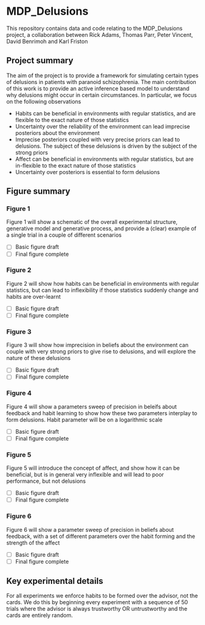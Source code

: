 # MDP_Delusions

This repository contains data and code relating to the MDP_Delusions project, a collaboration between Rick Adams, Thomas Parr, Peter Vincent, David Benrimoh and Karl Friston

## Project summary

The aim of the project is to provide a framework for simulating certain types of delusions in patients with paranoid schizophrenia.  The main contribution of this work is to provide an active inference based model to understand why delusions might occur in certain circumstances.  In particular, we focus on the following observations
- Habits can be beneficial in environments with regular statistics, and are flexible to the exact nature of those statistics
- Uncertainty over the reliability of the environment can lead imprecise posteriors about the environment
- Imprecise posteriors coupled with very precise priors can lead to delusions.  The subject of these delusions is driven by the subject of the strong priors
- Affect can be beneficial in environments with regular statistics, but are in-flexible to the exact nature of those statistics
- Uncertainty over posteriors is essential to form delusions

## Figure summary
### Figure 1
Figure 1 will show a schematic of the overall experimental structure, generative model and generative process, and provide a (clear) example of a single trial in a couple of different scenarios
- [ ] Basic figure draft
- [ ] Final figure complete

### Figure 2
Figure 2 will show how habits can be beneficial in environments with regular statistics, but can lead to inflexibility if those statistics suddenly change and habits are over-learnt
- [ ] Basic figure draft
- [ ] Final figure complete

### Figure 3
Figure 3 will show how imprecision in beliefs about the environment can couple with very strong priors to give rise to delusions, and will explore the nature of these delusions
- [ ] Basic figure draft
- [ ] Final figure complete

### Figure 4
Figure 4 will show a parameters sweep of precision in beleifs about feedback and habit learning to show how these two parameters interplay to form delusions.  Habit parameter will be on a logarithmic scale
- [ ] Basic figure draft
- [ ] Final figure complete

### Figure 5
Figure 5 will introduce the concept of affect, and show how it can be beneficial, but is in general very inflexible and will lead to poor performance, but not delusions
- [ ] Basic figure draft
- [ ] Final figure complete

### Figure 6
Figure 6 will show a parameter sweep of precision in beliefs about feedback, with a set of different parameters over the habit forming and the strength of the affect
- [ ] Basic figure draft
- [ ] Final figure complete

## Key experimental details
For all experiments we enforce habits to be formed over the advisor, not the cards.  We do this by beginning every experiment with a sequence of 50 trials where the advisor is always trustworthy OR untrustworthy and the cards are entirely random.
